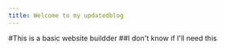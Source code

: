 ```yaml
---
title: Welcome to my updatedblog
---
```

#This is a basic website buildder
##I don't know if I'll need this
